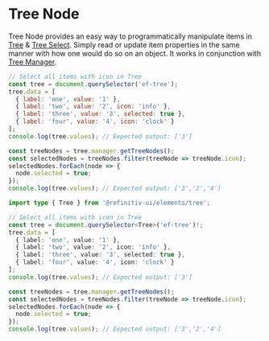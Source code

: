 <!--
title: Tree Node
location: ./custom-components/utils/tree-node
type: page
layout: default
language_tabs: [javascript, typescript]
-->

# Tree Node

Tree Node provides an easy way to programmatically manipulate items in [Tree](/elements/tree) & [Tree Select](/elements/tree-select). Simply read or update item properties in the same manner with how one would do so on an object. It works in conjunction with [Tree Manager](/custom-components/utils/tree-manager).

```javascript
// Select all items with icon in Tree
const tree = document.querySelector('ef-tree');
tree.data = [
  { label: 'one', value: '1' },
  { label: 'two', value: '2', icon: 'info' },
  { label: 'three', value: '3', selected: true },
  { label: 'four', value: '4', icon: 'clock' }
];
console.log(tree.values); // Expected output: ['3']

const treeNodes = tree.manager.getTreeNodes();
const selectedNodes = treeNodes.filter(treeNode => treeNode.icon);
selectedNodes.forEach(node => {
  node.selected = true;
});
console.log(tree.values); // Expected output: ['3','2','4']
```

```typescript
import type { Tree } from '@refinitiv-ui/elements/tree';

// Select all items with icon in Tree
const tree = document.querySelector<Tree>('ef-tree')!;
tree.data = [
  { label: 'one', value: '1' },
  { label: 'two', value: '2', icon: 'info' },
  { label: 'three', value: '3', selected: true },
  { label: 'four', value: '4', icon: 'clock' }
];
console.log(tree.values); // Expected output: ['3']

const treeNodes = tree.manager.getTreeNodes();
const selectedNodes = treeNodes.filter(treeNode => treeNode.icon);
selectedNodes.forEach(node => {
  node.selected = true;
});
console.log(tree.values); // Expected output: ['3','2','4']
```
